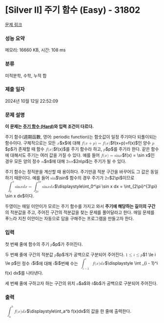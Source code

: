 # [Silver II] 주기 함수 (Easy) - 31802 

[문제 링크](https://www.acmicpc.net/problem/31802) 

### 성능 요약

메모리: 16660 KB, 시간: 108 ms

### 분류

미적분학, 수학, 누적 합

### 제출 일자

2024년 10월 12일 22:52:09

### 문제 설명

<p><strong>이 문제는 <a href="/problem/31807">주기 함수 (Hard)</a>와 입력 조건이 다르다.</strong></p>

<p>주기 함수(週期函數, 영어: periodic function)는 함숫값이 일정 주기마다 되풀이되는 함수이다. 구체적으로는 모든 <mjx-container class="MathJax" jax="CHTML" style="font-size: 99.9%; position: relative;"><mjx-math class="MJX-TEX" aria-hidden="true"><mjx-mi class="mjx-i"><mjx-c class="mjx-c1D465 TEX-I"></mjx-c></mjx-mi></mjx-math><mjx-assistive-mml unselectable="on" display="inline"><math xmlns="http://www.w3.org/1998/Math/MathML"><mi>x</mi></math></mjx-assistive-mml><span aria-hidden="true" class="no-mathjax mjx-copytext">$x$</span></mjx-container>에 대해 <mjx-container class="MathJax" jax="CHTML" style="font-size: 99.9%; position: relative;"><mjx-math class="MJX-TEX" aria-hidden="true"><mjx-mi class="mjx-i"><mjx-c class="mjx-c1D453 TEX-I"></mjx-c></mjx-mi><mjx-mo class="mjx-n"><mjx-c class="mjx-c28"></mjx-c></mjx-mo><mjx-mi class="mjx-i"><mjx-c class="mjx-c1D465 TEX-I"></mjx-c></mjx-mi><mjx-mo class="mjx-n" space="3"><mjx-c class="mjx-c2B"></mjx-c></mjx-mo><mjx-mi class="mjx-i" space="3"><mjx-c class="mjx-c1D45D TEX-I"></mjx-c></mjx-mi><mjx-mo class="mjx-n"><mjx-c class="mjx-c29"></mjx-c></mjx-mo><mjx-mo class="mjx-n" space="4"><mjx-c class="mjx-c3D"></mjx-c></mjx-mo><mjx-mi class="mjx-i" space="4"><mjx-c class="mjx-c1D453 TEX-I"></mjx-c></mjx-mi><mjx-mo class="mjx-n"><mjx-c class="mjx-c28"></mjx-c></mjx-mo><mjx-mi class="mjx-i"><mjx-c class="mjx-c1D465 TEX-I"></mjx-c></mjx-mi><mjx-mo class="mjx-n"><mjx-c class="mjx-c29"></mjx-c></mjx-mo></mjx-math><mjx-assistive-mml unselectable="on" display="inline"><math xmlns="http://www.w3.org/1998/Math/MathML"><mi>f</mi><mo stretchy="false">(</mo><mi>x</mi><mo>+</mo><mi>p</mi><mo stretchy="false">)</mo><mo>=</mo><mi>f</mi><mo stretchy="false">(</mo><mi>x</mi><mo stretchy="false">)</mo></math></mjx-assistive-mml><span aria-hidden="true" class="no-mathjax mjx-copytext">$f(x+p)=f(x)$</span></mjx-container>인 양수 <mjx-container class="MathJax" jax="CHTML" style="font-size: 99.9%; position: relative;"><mjx-math class="MJX-TEX" aria-hidden="true"><mjx-mi class="mjx-i"><mjx-c class="mjx-c1D45D TEX-I"></mjx-c></mjx-mi></mjx-math><mjx-assistive-mml unselectable="on" display="inline"><math xmlns="http://www.w3.org/1998/Math/MathML"><mi>p</mi></math></mjx-assistive-mml><span aria-hidden="true" class="no-mathjax mjx-copytext">$p$</span></mjx-container>가 존재할 때 함수 <mjx-container class="MathJax" jax="CHTML" style="font-size: 99.9%; position: relative;"><mjx-math class="MJX-TEX" aria-hidden="true"><mjx-mi class="mjx-i"><mjx-c class="mjx-c1D453 TEX-I"></mjx-c></mjx-mi><mjx-mo class="mjx-n"><mjx-c class="mjx-c28"></mjx-c></mjx-mo><mjx-mi class="mjx-i"><mjx-c class="mjx-c1D465 TEX-I"></mjx-c></mjx-mi><mjx-mo class="mjx-n"><mjx-c class="mjx-c29"></mjx-c></mjx-mo></mjx-math><mjx-assistive-mml unselectable="on" display="inline"><math xmlns="http://www.w3.org/1998/Math/MathML"><mi>f</mi><mo stretchy="false">(</mo><mi>x</mi><mo stretchy="false">)</mo></math></mjx-assistive-mml><span aria-hidden="true" class="no-mathjax mjx-copytext">$f(x)$</span></mjx-container>를 주기 함수라 하고, <mjx-container class="MathJax" jax="CHTML" style="font-size: 99.9%; position: relative;"><mjx-math class="MJX-TEX" aria-hidden="true"><mjx-mi class="mjx-i"><mjx-c class="mjx-c1D45D TEX-I"></mjx-c></mjx-mi></mjx-math><mjx-assistive-mml unselectable="on" display="inline"><math xmlns="http://www.w3.org/1998/Math/MathML"><mi>p</mi></math></mjx-assistive-mml><span aria-hidden="true" class="no-mathjax mjx-copytext">$p$</span></mjx-container>를 주기라 한다. 같은 함수에 대해서도 주기는 여러 값을 가질 수 있다. 예를 들어 <mjx-container class="MathJax" jax="CHTML" style="font-size: 99.9%; position: relative;"><mjx-math class="MJX-TEX" aria-hidden="true"><mjx-mi class="mjx-i"><mjx-c class="mjx-c1D453 TEX-I"></mjx-c></mjx-mi><mjx-mo class="mjx-n"><mjx-c class="mjx-c28"></mjx-c></mjx-mo><mjx-mi class="mjx-i"><mjx-c class="mjx-c1D465 TEX-I"></mjx-c></mjx-mi><mjx-mo class="mjx-n"><mjx-c class="mjx-c29"></mjx-c></mjx-mo><mjx-mo class="mjx-n" space="4"><mjx-c class="mjx-c3D"></mjx-c></mjx-mo><mjx-mi class="mjx-n" space="4"><mjx-c class="mjx-c73"></mjx-c><mjx-c class="mjx-c69"></mjx-c><mjx-c class="mjx-c6E"></mjx-c></mjx-mi><mjx-mo class="mjx-n"><mjx-c class="mjx-c2061"></mjx-c></mjx-mo><mjx-mi class="mjx-i" space="2"><mjx-c class="mjx-c1D465 TEX-I"></mjx-c></mjx-mi></mjx-math><mjx-assistive-mml unselectable="on" display="inline"><math xmlns="http://www.w3.org/1998/Math/MathML"><mi>f</mi><mo stretchy="false">(</mo><mi>x</mi><mo stretchy="false">)</mo><mo>=</mo><mi>sin</mi><mo data-mjx-texclass="NONE">⁡</mo><mi>x</mi></math></mjx-assistive-mml><span aria-hidden="true" class="no-mathjax mjx-copytext">$f(x) = \sin x$</span></mjx-container>인 경우 모든 양의 정수 <mjx-container class="MathJax" jax="CHTML" style="font-size: 99.9%; position: relative;"><mjx-math class="MJX-TEX" aria-hidden="true"><mjx-mi class="mjx-i"><mjx-c class="mjx-c1D45B TEX-I"></mjx-c></mjx-mi></mjx-math><mjx-assistive-mml unselectable="on" display="inline"><math xmlns="http://www.w3.org/1998/Math/MathML"><mi>n</mi></math></mjx-assistive-mml><span aria-hidden="true" class="no-mathjax mjx-copytext">$n$</span></mjx-container>에 대해 <mjx-container class="MathJax" jax="CHTML" style="font-size: 99.9%; position: relative;"><mjx-math class="MJX-TEX" aria-hidden="true"><mjx-mn class="mjx-n"><mjx-c class="mjx-c32"></mjx-c></mjx-mn><mjx-mi class="mjx-i"><mjx-c class="mjx-c1D45B TEX-I"></mjx-c></mjx-mi><mjx-mi class="mjx-i"><mjx-c class="mjx-c1D70B TEX-I"></mjx-c></mjx-mi></mjx-math><mjx-assistive-mml unselectable="on" display="inline"><math xmlns="http://www.w3.org/1998/Math/MathML"><mn>2</mn><mi>n</mi><mi>π</mi></math></mjx-assistive-mml><span aria-hidden="true" class="no-mathjax mjx-copytext">$2n\pi$</span></mjx-container>는 주기가 될 수 있다.</p>

<p>주기 함수는 정적분을 계산할 때 용이하다. 주기만큼 적분 구간을 바꾸어도 그 값은 동일하기 때문이다. 예를 들어 <mjx-container class="MathJax" jax="CHTML" style="font-size: 99.9%; position: relative;"><mjx-math class="MJX-TEX" aria-hidden="true"><mjx-mi class="mjx-n"><mjx-c class="mjx-c73"></mjx-c><mjx-c class="mjx-c69"></mjx-c><mjx-c class="mjx-c6E"></mjx-c></mjx-mi></mjx-math><mjx-assistive-mml unselectable="on" display="inline"><math xmlns="http://www.w3.org/1998/Math/MathML"><mi>sin</mi></math></mjx-assistive-mml><span aria-hidden="true" class="no-mathjax mjx-copytext">$\sin$</span></mjx-container> 함수의 경우 주기가 <mjx-container class="MathJax" jax="CHTML" style="font-size: 99.9%; position: relative;"><mjx-math class="MJX-TEX" aria-hidden="true"><mjx-mn class="mjx-n"><mjx-c class="mjx-c32"></mjx-c></mjx-mn><mjx-mi class="mjx-i"><mjx-c class="mjx-c1D70B TEX-I"></mjx-c></mjx-mi></mjx-math><mjx-assistive-mml unselectable="on" display="inline"><math xmlns="http://www.w3.org/1998/Math/MathML"><mn>2</mn><mi>π</mi></math></mjx-assistive-mml><span aria-hidden="true" class="no-mathjax mjx-copytext">$2\pi$</span></mjx-container>이므로 <mjx-container class="MathJax" jax="CHTML" style="font-size: 99.9%; position: relative;"><mjx-math class="MJX-TEX" aria-hidden="true"><mjx-mstyle><mjx-msubsup><mjx-mo class="mjx-lop"><mjx-c class="mjx-c222B TEX-S2"></mjx-c></mjx-mo><mjx-script style="vertical-align: -0.896em; margin-left: -0.388em;"><mjx-mi class="mjx-i" size="s" style="margin-left: 0.647em;"><mjx-c class="mjx-c1D70B TEX-I"></mjx-c></mjx-mi><mjx-spacer style="margin-top: 1.506em;"></mjx-spacer><mjx-mn class="mjx-n" size="s"><mjx-c class="mjx-c30"></mjx-c></mjx-mn></mjx-script></mjx-msubsup><mjx-mi class="mjx-n" space="2"><mjx-c class="mjx-c73"></mjx-c><mjx-c class="mjx-c69"></mjx-c><mjx-c class="mjx-c6E"></mjx-c></mjx-mi><mjx-mo class="mjx-n"><mjx-c class="mjx-c2061"></mjx-c></mjx-mo><mjx-mi class="mjx-i" space="2"><mjx-c class="mjx-c1D465 TEX-I"></mjx-c></mjx-mi><mjx-mi class="mjx-i"><mjx-c class="mjx-c1D451 TEX-I"></mjx-c></mjx-mi><mjx-mi class="mjx-i"><mjx-c class="mjx-c1D465 TEX-I"></mjx-c></mjx-mi><mjx-mo class="mjx-n" space="4"><mjx-c class="mjx-c3D"></mjx-c></mjx-mo><mjx-msubsup space="4"><mjx-mo class="mjx-lop"><mjx-c class="mjx-c222B TEX-S2"></mjx-c></mjx-mo><mjx-script style="vertical-align: -0.896em; margin-left: -0.388em;"><mjx-texatom size="s" texclass="ORD" style="margin-left: 0.647em;"><mjx-mn class="mjx-n"><mjx-c class="mjx-c33"></mjx-c></mjx-mn><mjx-mi class="mjx-i"><mjx-c class="mjx-c1D70B TEX-I"></mjx-c></mjx-mi></mjx-texatom><mjx-spacer style="margin-top: 1.498em;"></mjx-spacer><mjx-texatom size="s" texclass="ORD"><mjx-mn class="mjx-n"><mjx-c class="mjx-c32"></mjx-c></mjx-mn><mjx-mi class="mjx-i"><mjx-c class="mjx-c1D70B TEX-I"></mjx-c></mjx-mi></mjx-texatom></mjx-script></mjx-msubsup><mjx-mi class="mjx-n" space="2"><mjx-c class="mjx-c73"></mjx-c><mjx-c class="mjx-c69"></mjx-c><mjx-c class="mjx-c6E"></mjx-c></mjx-mi><mjx-mo class="mjx-n"><mjx-c class="mjx-c2061"></mjx-c></mjx-mo><mjx-mi class="mjx-i" space="2"><mjx-c class="mjx-c1D465 TEX-I"></mjx-c></mjx-mi><mjx-mi class="mjx-i"><mjx-c class="mjx-c1D451 TEX-I"></mjx-c></mjx-mi><mjx-mi class="mjx-i"><mjx-c class="mjx-c1D465 TEX-I"></mjx-c></mjx-mi></mjx-mstyle></mjx-math><mjx-assistive-mml unselectable="on" display="inline"><math xmlns="http://www.w3.org/1998/Math/MathML"><mstyle displaystyle="true" scriptlevel="0"><msubsup><mo data-mjx-texclass="OP">∫</mo><mn>0</mn><mi>π</mi></msubsup><mi>sin</mi><mo data-mjx-texclass="NONE">⁡</mo><mi>x</mi><mi>d</mi><mi>x</mi><mo>=</mo><msubsup><mo data-mjx-texclass="OP">∫</mo><mrow data-mjx-texclass="ORD"><mn>2</mn><mi>π</mi></mrow><mrow data-mjx-texclass="ORD"><mn>3</mn><mi>π</mi></mrow></msubsup><mi>sin</mi><mo data-mjx-texclass="NONE">⁡</mo><mi>x</mi><mi>d</mi><mi>x</mi></mstyle></math></mjx-assistive-mml><span aria-hidden="true" class="no-mathjax mjx-copytext">$\displaystyle\int_0^\pi \sin x dx = \int_{2\pi}^{3\pi} \sin x dx$</span></mjx-container>이다.</p>

<p>두영이는 매일 이안이가 모르는 주기 함수를 가지고 와서 <strong>주기에 해당하는 길이의 구간</strong>의 적분값을 주고, 주어진 구간의 적분값을 찾는 문제를 풀어달라고 한다. 매일 문제를 푸느라 지친 이안이는 자동으로 답을 구해주는 프로그램을 만들고자 한다.</p>

### 입력 

 <p>첫 번째 줄에 함수의 주기 <mjx-container class="MathJax" jax="CHTML" style="font-size: 99.9%; position: relative;"><mjx-math class="MJX-TEX" aria-hidden="true"><mjx-mi class="mjx-i"><mjx-c class="mjx-c1D45D TEX-I"></mjx-c></mjx-mi></mjx-math><mjx-assistive-mml unselectable="on" display="inline"><math xmlns="http://www.w3.org/1998/Math/MathML"><mi>p</mi></math></mjx-assistive-mml><span aria-hidden="true" class="no-mathjax mjx-copytext">$p$</span></mjx-container>가 주어진다.</p>

<p>두 번째 줄에 구간의 적분값 <mjx-container class="MathJax" jax="CHTML" style="font-size: 99.9%; position: relative;"><mjx-math class="MJX-TEX" aria-hidden="true"><mjx-mi class="mjx-i"><mjx-c class="mjx-c1D45D TEX-I"></mjx-c></mjx-mi></mjx-math><mjx-assistive-mml unselectable="on" display="inline"><math xmlns="http://www.w3.org/1998/Math/MathML"><mi>p</mi></math></mjx-assistive-mml><span aria-hidden="true" class="no-mathjax mjx-copytext">$p$</span></mjx-container>개가 공백으로 구분되어 주어진다. <mjx-container class="MathJax" jax="CHTML" style="font-size: 99.9%; position: relative;"><mjx-math class="MJX-TEX" aria-hidden="true"><mjx-mn class="mjx-n"><mjx-c class="mjx-c31"></mjx-c></mjx-mn><mjx-mo class="mjx-n" space="4"><mjx-c class="mjx-c2264"></mjx-c></mjx-mo><mjx-mi class="mjx-i" space="4"><mjx-c class="mjx-c1D456 TEX-I"></mjx-c></mjx-mi><mjx-mo class="mjx-n" space="4"><mjx-c class="mjx-c2264"></mjx-c></mjx-mo><mjx-mi class="mjx-i" space="4"><mjx-c class="mjx-c1D45D TEX-I"></mjx-c></mjx-mi></mjx-math><mjx-assistive-mml unselectable="on" display="inline"><math xmlns="http://www.w3.org/1998/Math/MathML"><mn>1</mn><mo>≤</mo><mi>i</mi><mo>≤</mo><mi>p</mi></math></mjx-assistive-mml><span aria-hidden="true" class="no-mathjax mjx-copytext">$1 \le i \le p$</span></mjx-container>인 정수 <mjx-container class="MathJax" jax="CHTML" style="font-size: 99.9%; position: relative;"><mjx-math class="MJX-TEX" aria-hidden="true"><mjx-mi class="mjx-i"><mjx-c class="mjx-c1D456 TEX-I"></mjx-c></mjx-mi></mjx-math><mjx-assistive-mml unselectable="on" display="inline"><math xmlns="http://www.w3.org/1998/Math/MathML"><mi>i</mi></math></mjx-assistive-mml><span aria-hidden="true" class="no-mathjax mjx-copytext">$i$</span></mjx-container>에 대해 <mjx-container class="MathJax" jax="CHTML" style="font-size: 99.9%; position: relative;"><mjx-math class="MJX-TEX" aria-hidden="true"><mjx-mi class="mjx-i"><mjx-c class="mjx-c1D456 TEX-I"></mjx-c></mjx-mi></mjx-math><mjx-assistive-mml unselectable="on" display="inline"><math xmlns="http://www.w3.org/1998/Math/MathML"><mi>i</mi></math></mjx-assistive-mml><span aria-hidden="true" class="no-mathjax mjx-copytext">$i$</span></mjx-container>번째 수는 <mjx-container class="MathJax" jax="CHTML" style="font-size: 99.9%; position: relative;"><mjx-math class="MJX-TEX" aria-hidden="true"><mjx-mstyle><mjx-msubsup><mjx-mo class="mjx-lop"><mjx-c class="mjx-c222B TEX-S2"></mjx-c></mjx-mo><mjx-script style="vertical-align: -0.896em; margin-left: -0.388em;"><mjx-mi class="mjx-i" size="s" style="margin-left: 0.647em;"><mjx-c class="mjx-c1D456 TEX-I"></mjx-c></mjx-mi><mjx-spacer style="margin-top: 1.506em;"></mjx-spacer><mjx-texatom size="s" texclass="ORD"><mjx-mi class="mjx-i"><mjx-c class="mjx-c1D456 TEX-I"></mjx-c></mjx-mi><mjx-mo class="mjx-n"><mjx-c class="mjx-c2212"></mjx-c></mjx-mo><mjx-mn class="mjx-n"><mjx-c class="mjx-c31"></mjx-c></mjx-mn></mjx-texatom></mjx-script></mjx-msubsup><mjx-mi class="mjx-i" space="2"><mjx-c class="mjx-c1D453 TEX-I"></mjx-c></mjx-mi><mjx-mo class="mjx-n"><mjx-c class="mjx-c28"></mjx-c></mjx-mo><mjx-mi class="mjx-i"><mjx-c class="mjx-c1D465 TEX-I"></mjx-c></mjx-mi><mjx-mo class="mjx-n"><mjx-c class="mjx-c29"></mjx-c></mjx-mo><mjx-mi class="mjx-i"><mjx-c class="mjx-c1D451 TEX-I"></mjx-c></mjx-mi><mjx-mi class="mjx-i"><mjx-c class="mjx-c1D465 TEX-I"></mjx-c></mjx-mi></mjx-mstyle></mjx-math><mjx-assistive-mml unselectable="on" display="inline"><math xmlns="http://www.w3.org/1998/Math/MathML"><mstyle displaystyle="true" scriptlevel="0"><msubsup><mo data-mjx-texclass="OP">∫</mo><mrow data-mjx-texclass="ORD"><mi>i</mi><mo>−</mo><mn>1</mn></mrow><mi>i</mi></msubsup><mi>f</mi><mo stretchy="false">(</mo><mi>x</mi><mo stretchy="false">)</mo><mi>d</mi><mi>x</mi></mstyle></math></mjx-assistive-mml><span aria-hidden="true" class="no-mathjax mjx-copytext">$\displaystyle \int _{i - 1}^i f(x) dx$</span></mjx-container>를 나타낸다.</p>

<p>세 번째 줄에 구하고자 하는 구간의 위치 <mjx-container class="MathJax" jax="CHTML" style="font-size: 99.9%; position: relative;"><mjx-math class="MJX-TEX" aria-hidden="true"><mjx-mi class="mjx-i"><mjx-c class="mjx-c1D44E TEX-I"></mjx-c></mjx-mi></mjx-math><mjx-assistive-mml unselectable="on" display="inline"><math xmlns="http://www.w3.org/1998/Math/MathML"><mi>a</mi></math></mjx-assistive-mml><span aria-hidden="true" class="no-mathjax mjx-copytext">$a$</span></mjx-container>와 <mjx-container class="MathJax" jax="CHTML" style="font-size: 99.9%; position: relative;"><mjx-math class="MJX-TEX" aria-hidden="true"><mjx-mi class="mjx-i"><mjx-c class="mjx-c1D44F TEX-I"></mjx-c></mjx-mi></mjx-math><mjx-assistive-mml unselectable="on" display="inline"><math xmlns="http://www.w3.org/1998/Math/MathML"><mi>b</mi></math></mjx-assistive-mml><span aria-hidden="true" class="no-mathjax mjx-copytext">$b$</span></mjx-container>가 공백으로 구분되어 주어진다.</p>

### 출력 

 <p><mjx-container class="MathJax" jax="CHTML" style="font-size: 99.9%; position: relative;"> <mjx-math class="MJX-TEX" aria-hidden="true"><mjx-mstyle><mjx-msubsup><mjx-mo class="mjx-lop"><mjx-c class="mjx-c222B TEX-S2"></mjx-c></mjx-mo><mjx-script style="vertical-align: -0.896em; margin-left: -0.388em;"><mjx-mi class="mjx-i" size="s" style="margin-left: 0.647em;"><mjx-c class="mjx-c1D44F TEX-I"></mjx-c></mjx-mi><mjx-spacer style="margin-top: 1.665em;"></mjx-spacer><mjx-mi class="mjx-i" size="s"><mjx-c class="mjx-c1D44E TEX-I"></mjx-c></mjx-mi></mjx-script></mjx-msubsup><mjx-mi class="mjx-i" space="2"><mjx-c class="mjx-c1D453 TEX-I"></mjx-c></mjx-mi><mjx-mo class="mjx-n"><mjx-c class="mjx-c28"></mjx-c></mjx-mo><mjx-mi class="mjx-i"><mjx-c class="mjx-c1D465 TEX-I"></mjx-c></mjx-mi><mjx-mo class="mjx-n"><mjx-c class="mjx-c29"></mjx-c></mjx-mo><mjx-mi class="mjx-i"><mjx-c class="mjx-c1D451 TEX-I"></mjx-c></mjx-mi><mjx-mi class="mjx-i"><mjx-c class="mjx-c1D465 TEX-I"></mjx-c></mjx-mi></mjx-mstyle></mjx-math><mjx-assistive-mml unselectable="on" display="inline"><math xmlns="http://www.w3.org/1998/Math/MathML"><mstyle displaystyle="true" scriptlevel="0"><msubsup><mo data-mjx-texclass="OP">∫</mo><mi>a</mi><mi>b</mi></msubsup><mi>f</mi><mo stretchy="false">(</mo><mi>x</mi><mo stretchy="false">)</mo><mi>d</mi><mi>x</mi></mstyle></math></mjx-assistive-mml><span aria-hidden="true" class="no-mathjax mjx-copytext">$\displaystyle\int_a^b f(x)dx$</span></mjx-container>의 값을 한 줄에 출력한다.</p>

